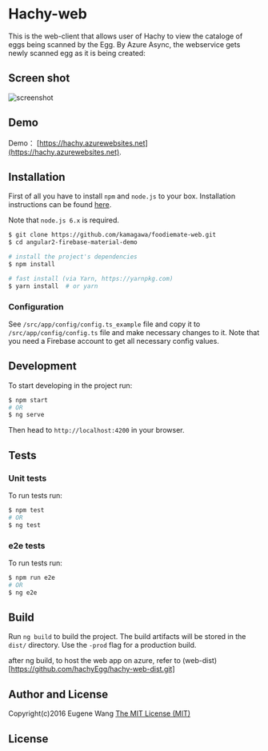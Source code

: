 # Hachy-web
This is the web-client that allows user of Hachy to view the cataloge of eggs being scanned by the Egg. By Azure Async, the webservice gets newly scanned egg as it is being created: 


## Screen shot
![screenshot](https://user-images.githubusercontent.com/7799433/38462289-84e70c60-3ab2-11e8-9587-d5706807c0a2.png)
 
## Demo
Demo： [https://hachy.azurewebsites.net](https://hachy.azurewebsites.net).

## Installation
First of all you have to install ```npm``` and ```node.js``` to your box. Installation instructions can
be found [here](https://github.com/joyent/node/wiki/Installing-Node.js-via-package-manager). 

Note that ```node.js 6.x``` is required.

```bash
$ git clone https://github.com/kamagawa/foodiemate-web.git
$ cd angular2-firebase-material-demo

# install the project's dependencies
$ npm install

# fast install (via Yarn, https://yarnpkg.com)
$ yarn install  # or yarn
```

### Configuration
See ```/src/app/config/config.ts_example``` file and copy it to ```/src/app/config/config.ts``` file and make
necessary changes to it. Note that you need a Firebase account to get all necessary config values.


## Development
To start developing in the project run:

```bash
$ npm start
# OR
$ ng serve
```

Then head to `http://localhost:4200` in your browser.

## Tests

### Unit tests
To run tests run:
```bash
$ npm test
# OR
$ ng test
```

### e2e tests
To run tests run:
```bash
$ npm run e2e
# OR
$ ng e2e
```

## Build
Run `ng build` to build the project. The build artifacts will be stored in the `dist/` directory. Use the `-prod` flag for a production build.

after ng build, to host the web app on azure, refer to (web-dist)[https://github.com/hachyEgg/hachy-web-dist.git]

## Author and License 
Copyright(c)2016 Eugene Wang [The MIT License (MIT)](LICENSE)

## License



